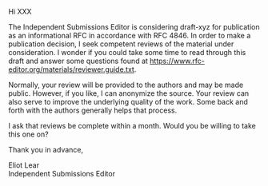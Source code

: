 Hi XXX

The Independent Submissions Editor is considering draft-xyz for
publication as an informational RFC in accordance with RFC 4846. In
order to make a publication decision, I seek competent reviews of the
material under consideration.  I wonder if you could take some time to
read through this draft and answer some questions found at
https://www.rfc-editor.org/materials/reviewer.guide.txt.

Normally, your review will be provided to the authors and may be made
public.  However, if you like, I can anonymize the source.  Your review
can also serve to improve the underlying quality of the work.  Some back
and forth with the authors generally helps that process.

I ask that reviews be complete within a month.  Would you be willing
to take this one on?

Thank you in advance,

Eliot Lear  
Independent Submissions Editor
